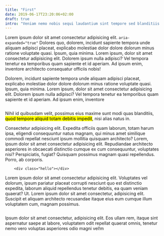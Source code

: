 ```yaml
---
title: "First"
date: 2019-06-17T23:20:06+02:00
draft: true
intro: "Veniam nemo nobis sequi laudantium sint tempore sed blanditiis voluptatibus molestiae aut hic voluptatum nesciunt."
---
```

Lorem ipsum dolor sit amet consectetur adipisicing elit. `aria-expanded="true"` Dolores quo, dolorem, incidunt sapiente tempora unde aliquam adipisci placeat, explicabo molestiae dolor dolore dolorum minus ratione voluptate quasi. Ipsum, quia minima. Lorem ipsum, dolor sit amet consectetur adipisicing elit. Dolorem ipsum nulla adipisci? Vel tempora tenetur ea temporibus quam sapiente et id aperiam. Ad ipsum enim, inventore architecto consequatur officiis nobis!

Dolorem, incidunt sapiente tempora unde aliquam adipisci placeat, explicabo molestiae dolor dolore dolorum minus ratione voluptate quasi. Ipsum, quia minima. Lorem ipsum, dolor sit amet consectetur adipisicing elit. Dolorem ipsum nulla adipisci? Vel tempora tenetur ea temporibus quam sapiente et id aperiam. Ad ipsum enim, inventore 

<img class="left" src="//placehold.it/320x300" alt=""/>

Nihil id quibusdam velit, possimus eius maxime sunt modi quas blanditiis, <mark>quod tempore aliquid totam debitis impedit</mark>, nisi alias natus in.

Consectetur adipisicing elit. Expedita officiis quam laborum, totam harum ipsa, eligendi consequuntur natus magnam, qui minus amet similique commodi repellat nesciunt ipsum mollitia quisquam architecto? Lorem, ipsum dolor sit amet consectetur adipisicing elit. Repudiandae architecto asperiores in obcaecati distinctio cumque ex cum consequuntur, voluptates nisi? Perspiciatis, fugiat? Quisquam possimus magnam quasi repellendus. Porro, ab corporis.

```
    <div class="hello"></div>
```

Lorem ipsum dolor sit amet consectetur adipisicing elit. Voluptates vel dolorum, ipsum pariatur placeat corrupti nesciunt quo est distinctio expedita, laborum aliquid repellendus tenetur debitis, ea quam veniam quaerat? Ut. Lorem ipsum dolor sit amet consectetur, adipisicing elit. Suscipit et aliquam architecto recusandae itaque eius eum cumque illum voluptatem cum, magnam possimus.

<img src="//placehold.it/900x340" alt="">

Ipsum dolor sit amet consectetur, adipisicing elit. Eos ullam rem, itaque sint aspernatur saepe at labore, voluptatem odit repellat quaerat omnis, tenetur nemo vero voluptas asperiores odio magni vel!m